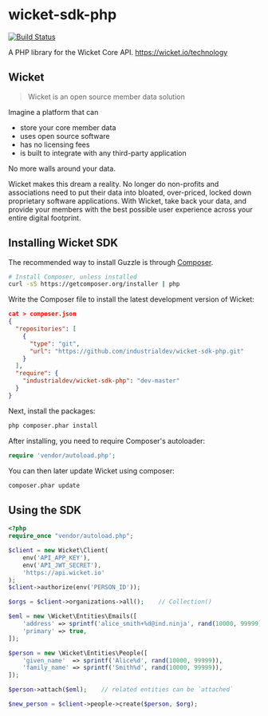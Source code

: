 wicket-sdk-php
==============

[![Build Status](https://travis-ci.org/industrialdev/wicket-sdk-php.svg?branch=master)](https://travis-ci.org/industrialdev/wicket-sdk-php)

A PHP library for the Wicket Core API. https://wicket.io/technology

## Wicket

> Wicket is an open source member data solution

Imagine a platform that can

- store your core member data
- uses open source software
- has no licensing fees
- is built to integrate with any third-party application

No more walls around your data.

Wicket makes this dream a reality.
No longer do non-profits and associations need to put their data into bloated, over-priced, locked down proprietary software applications.
With Wicket, take back your data, and provide your members with the best possible user experience across your entire digital footprint.

## Installing Wicket SDK

The recommended way to install Guzzle is through
[Composer](http://getcomposer.org).

```bash
# Install Composer, unless installed
curl -sS https://getcomposer.org/installer | php
```

Write the Composer file to install the latest development version of Wicket:

```json
cat > composer.json
{
  "repositories": [
    {
      "type": "git",
      "url": "https://github.com/industrialdev/wicket-sdk-php.git"
    }
  ],
  "require": {
    "industrialdev/wicket-sdk-php": "dev-master"
  }
}
```

Next, install the packages:

```bash
php composer.phar install
```

After installing, you need to require Composer's autoloader:

```php
require 'vendor/autoload.php';
```

You can then later update Wicket using composer:

```bash
composer.phar update
```

## Using the SDK

```php
<?php
require_once "vendor/autoload.php";

$client = new Wicket\Client(
	env('API_APP_KEY'),
	env('API_JWT_SECRET'),
	'https://api.wicket.io'
);
$client->authorize(env('PERSON_ID'));

$orgs = $client->organizations->all();    // Collection()

$eml = new \Wicket\Entities\Emails([
	'address' => sprintf('alice_smith+%d@ind.ninja', rand(10000, 99999)),
	'primary' => true,
]);

$person = new \Wicket\Entities\People([
	'given_name'  => sprintf('Alice%d', rand(10000, 99999)),
	'family_name' => sprintf('Smith%d', rand(10000, 99999)),
]);

$person->attach($eml);    // related entities can be `attached`

$new_person = $client->people->create($person, $org);
```

